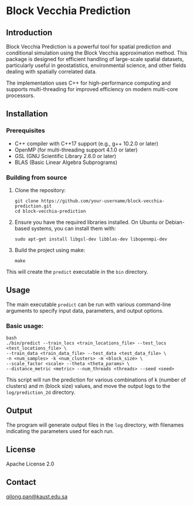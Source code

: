 # Block Vecchia Prediction

## Introduction

Block Vecchia Prediction is a powerful tool for spatial prediction and conditional simulation using the Block Vecchia approximation method. This package is designed for efficient handling of large-scale spatial datasets, particularly useful in geostatistics, environmental science, and other fields dealing with spatially correlated data.

The implementation uses C++ for high-performance computing and supports multi-threading for improved efficiency on modern multi-core processors.

## Installation

### Prerequisites

- C++ compiler with C++17 support (e.g., g++ 10.2.0 or later)
- OpenMP (for multi-threading support 4.1.0 or later)
- GSL (GNU Scientific Library 2.6.0 or later)
- BLAS (Basic Linear Algebra Subprograms)

### Building from source

1. Clone the repository:
   ```
   git clone https://github.com/your-username/block-vecchia-prediction.git
   cd block-vecchia-prediction
   ```

2. Ensure you have the required libraries installed. On Ubuntu or Debian-based systems, you can install them with:
   ```
   sudo apt-get install libgsl-dev libblas-dev libopenmpi-dev
   ```

3. Build the project using make:
   ```
   make
   ```

This will create the `predict` executable in the `bin` directory.

## Usage

The main executable `predict` can be run with various command-line arguments to specify input data, parameters, and output options.

### Basic usage:

```
bash
./bin/predict --train_locs <train_locations_file> --test_locs <test_locations_file> \
--train_data <train_data_file> --test_data <test_data_file> \
-n <num_samples> -k <num_clusters> -m <block_size> \
--scale_factor <scale> --theta <theta_params> \
--distance_metric <metric> --num_threads <threads> --seed <seed>
```


This script will run the prediction for various combinations of k (number of clusters) and m (block size) values, and move the output logs to the `log/prediction_2d` directory.

## Output

The program will generate output files in the `log` directory, with filenames indicating the parameters used for each run.

## License

Apache License 2.0

## Contact

qilong.pan@kaust.edu.sa